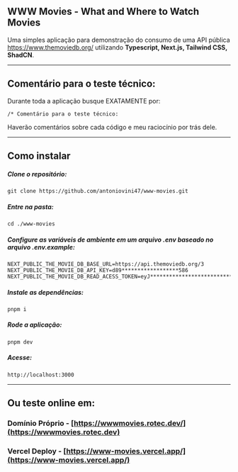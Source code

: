 ## WWW Movies - What and Where to Watch Movies

Uma simples aplicação para demonstração do consumo de uma API pública https://www.themoviedb.org/ utilizando **Typescript, Next.js, Tailwind CSS, ShadCN**.

---

## Comentário para o teste técnico:

Durante toda a aplicação busque EXATAMENTE por:

```
/* Comentário para o teste técnico:
```

Haverão comentários sobre cada código e meu raciocínio por trás dele.

---

## Como instalar

##### Clone o repositório:

```
git clone https://github.com/antoniovini47/www-movies.git
```

##### Entre na pasta:

```
cd ./www-movies
```

##### Configure as variáveis de ambiente em um arquivo **.env** baseado no arquivo **.env.example**:

```
NEXT_PUBLIC_THE_MOVIE_DB_BASE_URL=https://api.themoviedb.org/3
NEXT_PUBLIC_THE_MOVIE_DB_API_KEY=d89******************586
NEXT_PUBLIC_THE_MOVIE_DB_READ_ACESS_TOKEN=eyJ**********************************************pg0
```

##### Instale as dependências:

```
pnpm i
```

##### Rode a aplicação:

```
pnpm dev
```

##### Acesse:

```
http://localhost:3000
```

---

## Ou teste online em:

### Domínio Próprio - [https://wwwmovies.rotec.dev/](https://wwwmovies.rotec.dev)

### Vercel Deploy - [https://www-movies.vercel.app/](https://www-movies.vercel.app/)
